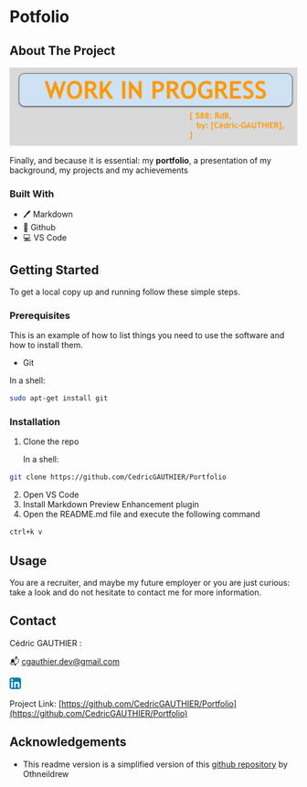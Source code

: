 # Potfolio

<!-- ABOUT THE PROJECT -->
## About The Project

![](docs/WIP-588_RdB.svg)

Finally, and because it is essential: my **portfolio**, a presentation of my background, my projects and my achievements

### Built With

* 🖊️ Markdown
* 🐙 Github
* 💻 VS Code

## Getting Started

To get a local copy up and running follow these simple steps.

### Prerequisites

This is an example of how to list things you need to use the software and how to install them.
* Git
  
In a shell:
```sh
sudo apt-get install git
```

### Installation
 
1. Clone the repo
   
   In a shell:
```sh
git clone https://github.com/CedricGAUTHIER/Portfolio
```
2. Open VS Code
3. Install Markdown Preview Enhancement plugin
4. Open the README.md file and execute the following command
```sh
ctrl+k v
```


<!-- USAGE EXAMPLES -->
## Usage

You are a recruiter, and maybe my future employer or you are just curious: take a look and do not hesitate to contact me for more information.


<!-- CONTACT -->
## Contact

Cédric GAUTHIER :

📬 cgauthier.dev@gmail.com

[![](docs/linkedin.png)](https://www.linkedin.com/in/cedric-gauthier/)

Project Link: [https://github.com/CedricGAUTHIER/Portfolio](https://github.com/CedricGAUTHIER/Portfolio)



<!-- ACKNOWLEDGEMENTS -->
## Acknowledgements

* This readme version is a simplified version of this [github repository](https://github.com/othneildrew/Best-README-Template) by Othneildrew

